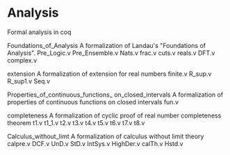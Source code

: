 # Analysis
Formal analysis in coq

Foundations_of_Analysis 
A formalization of Landau's "Foundations of Analysis".
Pre_Logic.v
Pre_Ensemble.v
Nats.v
frac.v
cuts.v
reals.v
DFT.v
complex.v

extension
A formalization of extension for real numbers
finite.v
R_sup.v
R_sup1.v
Seq.v

Properties_of_continuous_functions_ on_closed_intervals
A formalization of properties of continuous functions on closed intervals
fun.v

completeness
A formalization of cyclic proof of real number completeness theorem
t1.v
t1_1.v
t2.v
t3.v
t4.v
t5.v
t6.v
t7.v
t8.v

Calculus_without_limt
A formalization of calculus without limit theory
calpre.v
DCF.v
UnD.v
StD.v
IntSys.v
HighDer.v
calTh.v
Hstd.v




